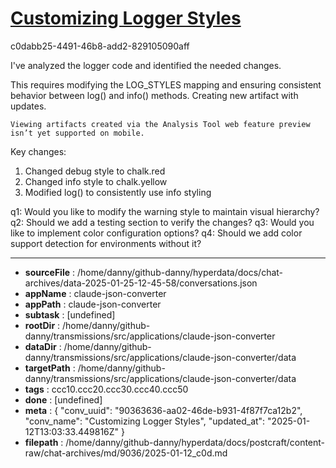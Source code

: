 # [Customizing Logger Styles](https://claude.ai/chat/90363636-aa02-46de-b931-4f87f7ca12b2)

c0dabb25-4491-46b8-add2-829105090aff

 I've analyzed the logger code and identified the needed changes.

<antThinking>This requires modifying the LOG_STYLES mapping and ensuring consistent behavior between log() and info() methods. Creating new artifact with updates.</antThinking>
```
Viewing artifacts created via the Analysis Tool web feature preview isn’t yet supported on mobile.
```



Key changes:
1. Changed debug style to chalk.red
2. Changed info style to chalk.yellow 
3. Modified log() to consistently use info styling

q1: Would you like to modify the warning style to maintain visual hierarchy?
q2: Should we add a testing section to verify the changes?
q3: Would you like to implement color configuration options?
q4: Should we add color support detection for environments without it?

---

* **sourceFile** : /home/danny/github-danny/hyperdata/docs/chat-archives/data-2025-01-25-12-45-58/conversations.json
* **appName** : claude-json-converter
* **appPath** : claude-json-converter
* **subtask** : [undefined]
* **rootDir** : /home/danny/github-danny/transmissions/src/applications/claude-json-converter
* **dataDir** : /home/danny/github-danny/transmissions/src/applications/claude-json-converter/data
* **targetPath** : /home/danny/github-danny/transmissions/src/applications/claude-json-converter/data
* **tags** : ccc10.ccc20.ccc30.ccc40.ccc50
* **done** : [undefined]
* **meta** : {
  "conv_uuid": "90363636-aa02-46de-b931-4f87f7ca12b2",
  "conv_name": "Customizing Logger Styles",
  "updated_at": "2025-01-12T13:03:33.449816Z"
}
* **filepath** : /home/danny/github-danny/hyperdata/docs/postcraft/content-raw/chat-archives/md/9036/2025-01-12_c0d.md